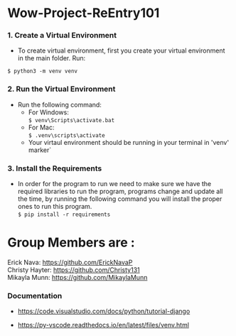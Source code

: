 # Wow-Project-ReEntry101

### 1. Create a Virtual Environment
- To create virtual environment, first you create your virtual environment in the main folder. Run:<br>

```$ python3 -m venv venv```


### 2. Run the Virtual Environment
- Run the following command:
    - For Windows:<br>
        ```$ venv\Scripts\activate.bat```
    - For Mac:<br>
        ```$ .venv\scripts\activate```
    - Your virtaul environment should be running in your terminal in 'venv' marker`


### 3. Install the Requirements
 - In order for the program to run we need to make sure we have the required libraries to run the program, programs change and update all the time, by running the following command you will install the proper ones to run this program. <br>
    ```$ pip install -r requirements```


# Group Members are : 
 Erick Nava: https://github.com/ErickNavaP <br>
 Christy Hayter: https://github.com/Christy131 <br>
 Mikayla Munn: https://github.com/MikaylaMunn
### Documentation
- https://code.visualstudio.com/docs/python/tutorial-django

- https://py-vscode.readthedocs.io/en/latest/files/venv.html



